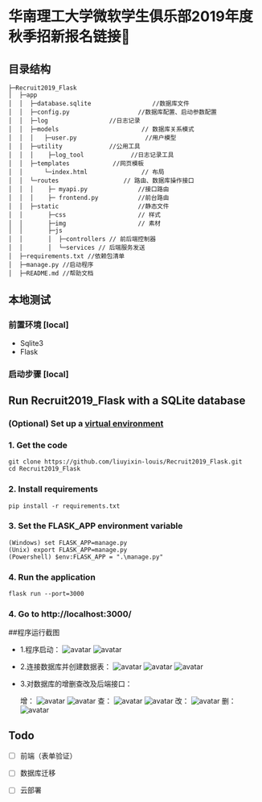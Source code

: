 # 华南理工大学微软学生俱乐部2019年度秋季招新报名链接🔗

## 目录结构  

    ├─Recruit2019_Flask
    │  ├─app
    │  │  ├─database.sqlite                 //数据库文件
    │  │  ├─config.py                   //数据库配置、启动参数配置
    │  │  ├─log                 //日志记录
    │  │  ├─models                       // 数据库关系模式
    │  │  │   ├─user.py                   //用户模型
    │  │  ├─utility             //公用工具
    │  │  │    ├─log_tool             //日志记录工具
    │  │  ├─templates            //网页模板
    │  │      └─index.html               // 布局
    │  │  └─routes                  // 路由、数据库操作接口
    │  │  │    ├─ myapi.py              //接口路由
    │  │  │    ├─ frontend.py           //前台路由
    │  │  ├─static                      //静态文件
    │  │       ├─css                    // 样式
    │  │       ├─img                    // 素材
    │  │       ├─js
    │  │       │  ├─controllers // 前后端控制器
    │  │       │  └─services // 后端服务发送
    │  ├─requirements.txt //依赖包清单
    │  ├─manage.py //启动程序
    │  ├─README.md //帮助文档


## 本地测试  

### 前置环境 [local]  

- Sqlite3
- Flask

### 启动步骤 [local]

## Run  Recruit2019_Flask  with a SQLite database

### (Optional) Set up a [virtual environment](https://docs.python.org/3/library/venv.html)

### 1. Get the code
    git clone https://github.com/liuyixin-louis/Recruit2019_Flask.git
    cd Recruit2019_Flask

### 2. Install requirements
    pip install -r requirements.txt

### 3. Set the FLASK_APP environment variable
    (Windows) set FLASK_APP=manage.py
    (Unix) export FLASK_APP=manage.py
    (Powershell) $env:FLASK_APP = ".\manage.py"

### 4. Run the application
    flask run --port=3000

### 4. Go to http://localhost:3000/


##程序运行截图

- 1.程序启动：
    ![avatar](doc/1.png)
    ![avatar](doc/2.png)
- 2.连接数据库并创建数据表：
    ![avatar](doc/3.png)
    ![avatar](doc/4.png)
    ![avatar](doc/5.png)
    
- 3.对数据库的增删查改及后端接口：

    增：
    ![avatar](doc/2.1.png)
    ![avatar](doc/6.png)
    查：
    ![avatar](doc/7.png)
    ![avatar](doc/8.png)
    改：
    ![avatar](doc/9.png)
    删：
    ![avatar](doc/10.png)

## Todo
- [ ] 前端（表单验证）
- [ ] 数据库迁移
- [ ] 云部署






